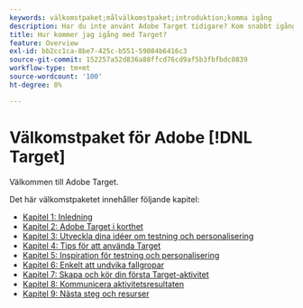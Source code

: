 ```yaml
---
keywords: välkomstpaket;målvälkomstpaket;introduktion;komma igång
description: Har du inte använt Adobe Target tidigare? Kom snabbt igång med välkomstpaketet för Adobe [!DNL Target] .
title: Hur kommer jag igång med Target?
feature: Overview
exl-id: bb2cc1ca-8be7-425c-b551-59084b6416c3
source-git-commit: 152257a52d836a88ffcd76cd9af5b3fbfbdc0839
workflow-type: tm+mt
source-wordcount: '100'
ht-degree: 0%

---
```


# Välkomstpaket för Adobe [!DNL Target]

Välkommen till Adobe Target.

Det här välkomstpaketet innehåller följande kapitel:

* [Kapitel 1: Inledning](/help/main/c-intro/target-welcome-kit-1.md)
* [Kapitel 2: Adobe Target i korthet](/help/main/c-intro/target-welcome-kit-2.md)
* [Kapitel 3: Utveckla dina idéer om testning och personalisering](/help/main/c-intro/target-welcome-kit-3.md)
* [Kapitel 4: Tips för att använda Target](/help/main/c-intro/target-welcome-kit-4.md)
* [Kapitel 5: Inspiration för testning och personalisering](/help/main/c-intro/target-welcome-kit-5.md)
* [Kapitel 6: Enkelt att undvika fallgropar](/help/main/c-intro/target-welcome-kit-6.md)
* [Kapitel 7: Skapa och kör din första Target-aktivitet](/help/main/c-intro/target-welcome-kit-7.md)
* [Kapitel 8: Kommunicera aktivitetsresultaten](/help/main/c-intro/target-welcome-kit-8.md)
* [Kapitel 9: Nästa steg och resurser](/help/main/c-intro/target-welcome-kit-9.md)
